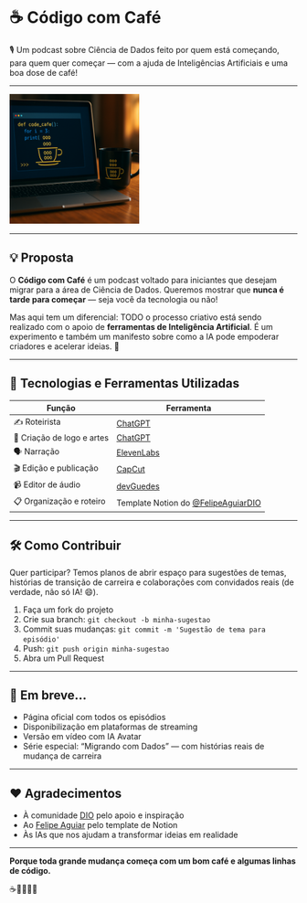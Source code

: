 # ☕ Código com Café

🎙️ Um podcast sobre Ciência de Dados feito por quem está começando, para quem quer começar — com a ajuda de Inteligências Artificiais e uma boa dose de café!

---
  <img src="assets/cafe_com_codigo.png" width=45%/>

---

## 💡 Proposta

O **Código com Café** é um podcast voltado para iniciantes que desejam migrar para a área de Ciência de Dados. Queremos mostrar que **nunca é tarde para começar** — seja você da tecnologia ou não!

Mas aqui tem um diferencial: TODO o processo criativo está sendo realizado com o apoio de **ferramentas de Inteligência Artificial**. É um experimento e também um manifesto sobre como a IA pode empoderar criadores e acelerar ideias. 🚀

---

## 🧠 Tecnologias e Ferramentas Utilizadas

| Função                      | Ferramenta                                                                 |
|----------------------------|---------------------------------------------------------------------------|
| ✍️ Roteirista               | [ChatGPT](https://openai.com/chatgpt)                                     |
| 🎨 Criação de logo e artes  | [ChatGPT](https://openai.com/chatgpt)                                  |
| 🗣️ Narração                 | [ElevenLabs](https://www.elevenlabs.io/)                                  |
| 🎬 Edição e publicação      | [CapCut](https://www.capcut.com/)                                         |
| 📹 Editor de áudio          | [devGuedes](guedesindev.github.io)                                        |
| 📋 Organização e roteiro    | Template Notion do [@FelipeAguiarDIO](https://www.linkedin.com/in/felipeaguiardio/) |

---

## 🛠️ Como Contribuir

Quer participar? Temos planos de abrir espaço para sugestões de temas, histórias de transição de carreira e colaborações com convidados reais (de verdade, não só IA! 😄).

1. Faça um fork do projeto
2. Crie sua branch: `git checkout -b minha-sugestao`
3. Commit suas mudanças: `git commit -m 'Sugestão de tema para episódio'`
4. Push: `git push origin minha-sugestao`
5. Abra um Pull Request

---

## 📅 Em breve...

- Página oficial com todos os episódios
- Disponibilização em plataformas de streaming
- Versão em vídeo com IA Avatar
- Série especial: “Migrando com Dados” — com histórias reais de mudança de carreira

---

## ❤️ Agradecimentos

- À comunidade [DIO](https://www.dio.me) pelo apoio e inspiração
- Ao [Felipe Aguiar](https://www.linkedin.com/in/felipeaguiardio/) pelo template de Notion
- Às IAs que nos ajudam a transformar ideias em realidade

---

**Porque toda grande mudança começa com um bom café e algumas linhas de código.**

☕👩‍💻👨‍💻
